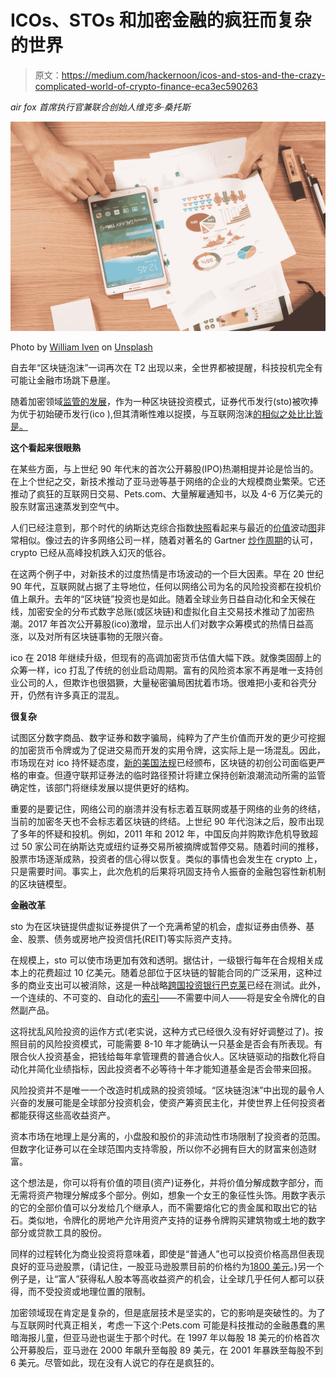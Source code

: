 # ICOs、STOs 和加密金融的疯狂而复杂的世界

> 原文：<https://medium.com/hackernoon/icos-and-stos-and-the-crazy-complicated-world-of-crypto-finance-eca3ec590263>

*air fox 首席执行官兼联合创始人维克多·桑托斯*

![](img/f0db49d735e4061df84da20db6fed1c5.png)

Photo by [William Iven](https://unsplash.com/@firmbee?utm_source=medium&utm_medium=referral) on [Unsplash](https://unsplash.com?utm_source=medium&utm_medium=referral)

自去年“区块链泡沫”一词再次在 T2 出现以来，全世界都被提醒，科技投机完全有可能让金融市场跳下悬崖。

随着加密领域[监管的发展](https://www.technologyreview.com/s/613144/one-of-cryptos-buzziest-stablecoins-might-be-heading-for-trouble/)，作为一种区块链投资模式，证券代币发行(sto)被吹捧为优于初始硬币发行(ico ),但其清晰性难以捉摸，与互联网泡沫[的相似之处比比皆是。](https://www.pbs.org/wgbh/pages/frontline/shows/dotcon/thinking/stats.html)

**这个看起来很眼熟**

在某些方面，与上世纪 90 年代末的首次公开募股(IPO)热潮相提并论是恰当的。在上个世纪之交，新技术推动了亚马逊等基于网络的企业的大规模商业繁荣。它还推动了疯狂的互联网日交易、Pets.com、大量解雇通知书，以及 4-6 万亿美元的股东财富迅速蒸发到空气中。

人们已经注意到，那个时代的纳斯达克综合指数[快照](https://en.wikipedia.org/wiki/Dot-com_bubble#/media/File:Nasdaq_Composite_dot-com_bubble.svg)看起来与最近的[价值](https://www.statista.com/statistics/807266/ripple-price-monthly/)波动[图](https://www.statista.com/statistics/806453/price-of-ethereum/)非常相似。像过去的许多网络公司一样，随着对著名的 Gartner [炒作周期](https://www.gartner.com/en/research/methodologies/gartner-hype-cycle)的认可，crypto 已经从高峰投机跌入幻灭的低谷。

在这两个例子中，对新技术的过度热情是市场波动的一个巨大因素。早在 20 世纪 90 年代，互联网就占据了主导地位，任何以网络公司为名的风险投资都在投机价值上飙升。去年的“区块链”投资也是如此。随着全球业务日益自动化和全天候在线，加密安全的分布式数字总账(或区块链)和虚拟化自主交易技术推动了加密热潮。2017 年首次公开募股(ico)激增，显示出人们对数字众筹模式的热情日益高涨，以及对所有区块链事物的无限兴奋。

ico 在 2018 年继续升级，但现有的高调加密货币估值大幅下跌。就像类固醇上的众筹一样，ico 打乱了传统的创业启动周期。富有的风险资本家不再是唯一支持创业公司的人，但欺诈也很猖獗，大量秘密骗局困扰着市场。很难把小麦和谷壳分开，仍然有许多真正的混乱。

**很复杂**

试图区分数字商品、数字证券和数字骗局，纯粹为了产生价值而开发的更少可挖掘的加密货币令牌或为了促进交易而开发的实用令牌，这实际上是一场混乱。因此，市场现在对 ico 持怀疑态度，[新的美国法规](https://www.wsj.com/articles/meet-the-watchdog-called-cryptomom-11546606801)已经颁布，区块链的初创公司面临更严格的审查。但遵守联邦证券法的临时路径预计将建立保持创新浪潮流动所需的监管确定性，该部门将继续发展以提供更好的结构。

重要的是要记住，网络公司的崩溃并没有标志着互联网或基于网络的业务的终结，当前的加密冬天也不会标志着区块链的终结。上世纪 90 年代泡沫之后，股市出现了多年的怀疑和投机。例如，2011 年和 2012 年，中国反向并购欺诈危机导致超过 50 家公司在纳斯达克或纽约证券交易所被摘牌或暂停交易。随着时间的推移，股票市场逐渐成熟，投资者的信心得以恢复。类似的事情也会发生在 crypto 上，只是需要时间。事实上，此次危机的后果将巩固支持令人振奋的金融包容性新机制的区块链模型。

**金融改革**

sto 为在区块链提供虚拟证券提供了一个充满希望的机会，虚拟证券由债券、基金、股票、债务或房地产投资信托(REIT)等实际资产支持。

在规模上，sto 可以使市场更加有效和透明。据估计，一级银行每年在合规相关成本上的花费超过 10 亿美元。随着总部位于区块链的智能合同的广泛采用，这种过多的商业支出可以被消除，这是一种战略[跨国投资银行巴克莱](https://www.cnbc.com/2016/04/19/barclays-used-blockchain-tech-to-trade-derivatives.html)已经在测试。此外，一个连续的、不可变的、自动化的[索引](https://www.thebalance.com/in-investing-what-is-an-index-2388650)——不需要中间人——将是安全令牌化的自然副产品。

这将扰乱风险投资的运作方式(老实说，这种方式已经很久没有好好调整过了)。按照目前的风险投资模式，可能需要 8-10 年才能确认一只基金是否会有所表现。有限合伙人投资基金，把钱给每年拿管理费的普通合伙人。区块链驱动的指数化将自动化并简化业绩指标，因此投资者不必等待十年才能知道基金是否会带来回报。

风险投资并不是唯一一个改造时机成熟的投资领域。“区块链泡沫”中出现的最令人兴奋的发展可能是全球部分投资机会，使资产筹资民主化，并使世界上任何投资者都能获得这些高收益资产。

资本市场在地理上是分离的，小盘股和股价的非流动性市场限制了投资者的范围。但数字化证券可以在全球范围内支持零股，所以你不必拥有巨大的财富来创造财富。

这个想法是，你可以将有价值的项目(资产)证券化，并将价值分解成数字部分，而无需将资产物理分解成多个部分。例如，想象一个女王的象征性头饰。用数字表示的它的全部价值可以分发给几个继承人，而不需要熔化它的贵金属和取出它的钻石。类似地，令牌化的房地产允许用资产支持的证券令牌购买建筑物或土地的数字部分或贷款工具的股份。

同样的过程转化为商业投资将意味着，即使是“普通人”也可以投资价格高昂但表现良好的亚马逊股票，(请记住，一股亚马逊股票目前的价格约为[1800 美元](https://www.google.com/search?tbm=fin&q=NASDAQ:+AMZN&stick#scso=_vveUXIb_Bove-gSVhL_wBg2:0)。)另一个例子是，让“富人”获得私人股本等高收益资产的机会，让全球几乎任何人都可以获得，而不受投资或地理位置的限制。

加密领域现在肯定是复杂的，但是底层技术是坚实的，它的影响是突破性的。为了与互联网时代真正相关，考虑一下这个:Pets.com 可能是科技推动的金融愚蠢的黑暗海报儿童，但亚马逊也诞生于那个时代。在 1997 年以每股 18 美元的价格首次公开募股后，亚马逊在 2000 年飙升至每股 89 美元，在 2001 年暴跌至每股不到 6 美元。尽管如此，现在没有人说它的存在是疯狂的。